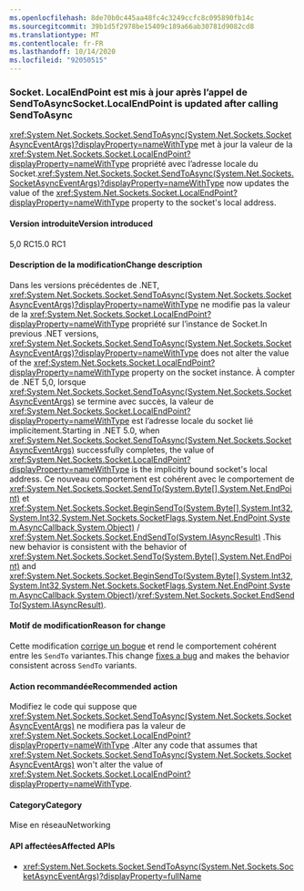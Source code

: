 ```yaml
---
ms.openlocfilehash: 8de70b0c445aa48fc4c3249ccfc8c095890fb14c
ms.sourcegitcommit: 39b1d5f2978be15409c189a66ab30781d9082cd8
ms.translationtype: MT
ms.contentlocale: fr-FR
ms.lasthandoff: 10/14/2020
ms.locfileid: "92050515"
---
```

### <a name="socketlocalendpoint-is-updated-after-calling-sendtoasync"></a><span data-ttu-id="1c138-101">Socket. LocalEndPoint est mis à jour après l’appel de SendToAsync</span><span class="sxs-lookup"><span data-stu-id="1c138-101">Socket.LocalEndPoint is updated after calling SendToAsync</span></span>

<span data-ttu-id="1c138-102"><xref:System.Net.Sockets.Socket.SendToAsync(System.Net.Sockets.SocketAsyncEventArgs)?displayProperty=nameWithType> met à jour la valeur de la <xref:System.Net.Sockets.Socket.LocalEndPoint?displayProperty=nameWithType> propriété avec l’adresse locale du Socket.</span><span class="sxs-lookup"><span data-stu-id="1c138-102"><xref:System.Net.Sockets.Socket.SendToAsync(System.Net.Sockets.SocketAsyncEventArgs)?displayProperty=nameWithType> now updates the value of the <xref:System.Net.Sockets.Socket.LocalEndPoint?displayProperty=nameWithType> property to the socket's local address.</span></span>

#### <a name="version-introduced"></a><span data-ttu-id="1c138-103">Version introduite</span><span class="sxs-lookup"><span data-stu-id="1c138-103">Version introduced</span></span>

<span data-ttu-id="1c138-104">5,0 RC1</span><span class="sxs-lookup"><span data-stu-id="1c138-104">5.0 RC1</span></span>

#### <a name="change-description"></a><span data-ttu-id="1c138-105">Description de la modification</span><span class="sxs-lookup"><span data-stu-id="1c138-105">Change description</span></span>

<span data-ttu-id="1c138-106">Dans les versions précédentes de .NET, <xref:System.Net.Sockets.Socket.SendToAsync(System.Net.Sockets.SocketAsyncEventArgs)?displayProperty=nameWithType> ne modifie pas la valeur de la <xref:System.Net.Sockets.Socket.LocalEndPoint?displayProperty=nameWithType> propriété sur l’instance de Socket.</span><span class="sxs-lookup"><span data-stu-id="1c138-106">In previous .NET versions, <xref:System.Net.Sockets.Socket.SendToAsync(System.Net.Sockets.SocketAsyncEventArgs)?displayProperty=nameWithType> does not alter the value of the <xref:System.Net.Sockets.Socket.LocalEndPoint?displayProperty=nameWithType> property on the socket instance.</span></span> <span data-ttu-id="1c138-107">À compter de .NET 5,0, lorsque <xref:System.Net.Sockets.Socket.SendToAsync(System.Net.Sockets.SocketAsyncEventArgs)> se termine avec succès, la valeur de <xref:System.Net.Sockets.Socket.LocalEndPoint?displayProperty=nameWithType> est l’adresse locale du socket lié implicitement.</span><span class="sxs-lookup"><span data-stu-id="1c138-107">Starting in .NET 5.0, when <xref:System.Net.Sockets.Socket.SendToAsync(System.Net.Sockets.SocketAsyncEventArgs)> successfully completes, the value of <xref:System.Net.Sockets.Socket.LocalEndPoint?displayProperty=nameWithType> is the implicitly bound socket's local address.</span></span> <span data-ttu-id="1c138-108">Ce nouveau comportement est cohérent avec le comportement de <xref:System.Net.Sockets.Socket.SendTo(System.Byte[],System.Net.EndPoint)> et <xref:System.Net.Sockets.Socket.BeginSendTo(System.Byte[],System.Int32,System.Int32,System.Net.Sockets.SocketFlags,System.Net.EndPoint,System.AsyncCallback,System.Object)> / <xref:System.Net.Sockets.Socket.EndSendTo(System.IAsyncResult)> .</span><span class="sxs-lookup"><span data-stu-id="1c138-108">This new behavior is consistent with the behavior of <xref:System.Net.Sockets.Socket.SendTo(System.Byte[],System.Net.EndPoint)> and <xref:System.Net.Sockets.Socket.BeginSendTo(System.Byte[],System.Int32,System.Int32,System.Net.Sockets.SocketFlags,System.Net.EndPoint,System.AsyncCallback,System.Object)>/<xref:System.Net.Sockets.Socket.EndSendTo(System.IAsyncResult)>.</span></span>

#### <a name="reason-for-change"></a><span data-ttu-id="1c138-109">Motif de modification</span><span class="sxs-lookup"><span data-stu-id="1c138-109">Reason for change</span></span>

<span data-ttu-id="1c138-110">Cette modification [corrige un bogue](https://github.com/dotnet/runtime/issues/915) et rend le comportement cohérent entre les `SendTo` variantes.</span><span class="sxs-lookup"><span data-stu-id="1c138-110">This change [fixes a bug](https://github.com/dotnet/runtime/issues/915) and makes the behavior consistent across `SendTo` variants.</span></span>

#### <a name="recommended-action"></a><span data-ttu-id="1c138-111">Action recommandée</span><span class="sxs-lookup"><span data-stu-id="1c138-111">Recommended action</span></span>

<span data-ttu-id="1c138-112">Modifiez le code qui suppose que <xref:System.Net.Sockets.Socket.SendToAsync(System.Net.Sockets.SocketAsyncEventArgs)> ne modifiera pas la valeur de <xref:System.Net.Sockets.Socket.LocalEndPoint?displayProperty=nameWithType> .</span><span class="sxs-lookup"><span data-stu-id="1c138-112">Alter any code that assumes that <xref:System.Net.Sockets.Socket.SendToAsync(System.Net.Sockets.SocketAsyncEventArgs)> won't alter the value of <xref:System.Net.Sockets.Socket.LocalEndPoint?displayProperty=nameWithType>.</span></span>

#### <a name="category"></a><span data-ttu-id="1c138-113">Category</span><span class="sxs-lookup"><span data-stu-id="1c138-113">Category</span></span>

<span data-ttu-id="1c138-114">Mise en réseau</span><span class="sxs-lookup"><span data-stu-id="1c138-114">Networking</span></span>

#### <a name="affected-apis"></a><span data-ttu-id="1c138-115">API affectées</span><span class="sxs-lookup"><span data-stu-id="1c138-115">Affected APIs</span></span>

- <xref:System.Net.Sockets.Socket.SendToAsync(System.Net.Sockets.SocketAsyncEventArgs)?displayProperty=fullName>

<!--

#### Affected APIs

- `M:System.Net.Sockets.Socket.SendToAsync(System.Net.Sockets.SocketAsyncEventArgs)`

-->
